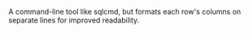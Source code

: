 A command-line tool like sqlcmd, but formats each row's columns on separate lines for improved readability.
